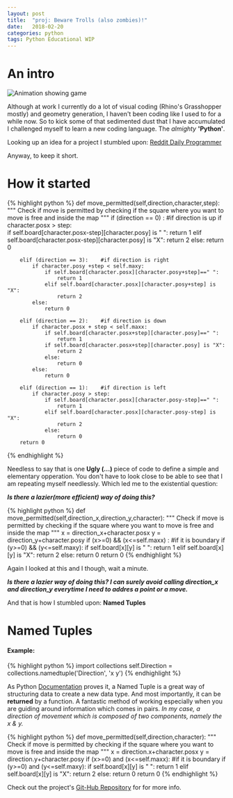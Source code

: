 ```yaml
---
layout: post
title:  "proj: Beware Trolls (also zombies)!"
date:   2018-02-20
categories: python
tags: Python Educational WIP
---
```


# An intro
![Animation showing game][animation]

Although at work I currently do a lot of visual coding (Rhino's Grasshopper mostly) and geometry generation, I haven't been coding like I used to for a while now. So to kick some of that sedimented dust that I have accumulated I challenged myself to learn a new coding language. The *almighty* __'Python'__.

 Looking up an idea for a project I stumbled upon: [Reddit Daily Programmer][Reddit-challenge]

Anyway, to keep it short.

# How it started

{% highlight python %}
def move_permitted(self,direction,character,step):
        """
        Check if move is permitted
        by checking if the square where
        you want to move is free
        and inside the map
        """
        if (direction == 0) :   #if direction is up
            if character.posx > step:    
                if self.board[character.posx-step][character.posy] is " ": 
                    return 1
                elif self.board[character.posx-step][character.posy] is "X":
                    return 2
                else:
                    return 0

        elif (direction == 3):    #if direction is right
            if character.posy +step < self.maxy:
                if self.board[character.posx][character.posy+step]==" ": 
                    return 1
                elif self.board[character.posx][character.posy+step] is "X": 
                    return 2
            else:
                return 0

        elif (direction == 2):    #if direction is down
            if character.posx + step < self.maxx:
                if self.board[character.posx+step][character.posy]==" ": 
                    return 1
                if self.board[character.posx+step][character.posy] is "X": 
                    return 2                
                else:
                    return 0
            else:
                return 0

        elif (direction == 1):    #if direction is left
            if character.posy > step:
                if self.board[character.posx][character.posy-step]==" ": 
                    return 1
                elif self.board[character.posx][character.posy-step] is "X": 
                    return 2
                else:
                    return 0
        return 0
{% endhighlight %}

Needless to say that is one __Ugly (...)__ piece of code to define a simple and elementary opperation. You don't have to look close to be able to see that I am repeating myself needlessly. Which led me to the existential question:

__*Is there a lazier(more efficient) way of doing this?*__

{% highlight python %}
def move_permitted(self,direction_x,direction_y,character):
        """
        Check if move is permitted
        by checking if the square where
        you want to move is free
        and inside the map
        """
        x = direction_x+character.posx
        y = direction_y+character.posy
        if (x>=0) && (x<=self.maxx) :   #if it is boundary
            if (y>=0) && (y<=self.maxy):
                if self.board[x][y] is " ": 
                    return 1
                elif self.board[x][y] is "X":
                    return 2
                else:
                    return 0
        return 0
{% endhighlight %}

Again I looked at this and I though, wait a minute.

__*Is there a lazier way of doing this? I can surely avoid calling direction_x and direction_y everytime I need to addres a point or a move.*__ 

And that is how I stumbled upon: __Named Tuples__

# Named Tuples

#### Example:

{% highlight python %}
import collections
self.Direction = collections.namedtuple('Direction', 'x y')
{% endhighlight %}

As Python [Documentation][py_tu] proves it, a Named Tuple is a great way of structuring data to create a new data type. And most importantly, it can be **returned** by a function. A fantastic method of working especially when you are guiding around information which comes in pairs. *In my case, a direction of movement which is composed of two components, namely the x & y.*

{% highlight python %}
 def move_permitted(self,direction,character):
        """
        Check if move is permitted
        by checking if the square where
        you want to move is free
        and inside the map
        """
        x = direction.x+character.posx
        y = direction.y+character.posy
        if (x>=0) and (x<=self.maxx):   #if it is boundary
            if (y>=0) and (y<=self.maxy):
                if self.board[x][y] is " ": 
                    return 1
                elif self.board[x][y] is "X":
                    return 2
                else:
                    return 0
        return 0
{% endhighlight %}


Check out the project's [Git-Hub Repository][project_github] for for more info.

[Reddit-challenge]: https://www.reddit.com/r/dailyprogrammer/comments/4vrb8n/weekly_25_escape_the_trolls/
[project_github]: https://github.com/cstml/escape_the_trolls
[py_tu]: https://docs.python.org/3/tutorial/datastructures.html
[animation]: https://i.imgur.com/nhpGprV.gif
